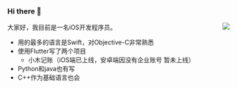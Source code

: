 ### Hi there 👋

<!--
**michaelssman/michaelssman** is a ✨ _special_ ✨ repository because its `README.md` (this file) appears on your GitHub profile.

Here are some ideas to get you started:

- 🔭 I’m currently working on ...
- 🌱 I’m currently learning ...
- 👯 I’m looking to collaborate on ...
- 🤔 I’m looking for help with ...
- 💬 Ask me about ...
- 📫 How to reach me: ...
- 😄 Pronouns: ...
- ⚡ Fun fact: ...
-->

<a href="https://github.com/michaelssman">
  <img align="right" src="https://github-readme-stats.vercel.app/api/top-langs/?username=michaelssman" />
</a>

大家好，我目前是一名iOS开发程序员。
- 用的最多的语言是Swift，对Objective-C非常熟悉
- 使用Flutter写了两个项目
  - 小木记账（iOS端已上线，安卓端因没有企业账号 暂未上线）
- Python和java也有写
- C++作为基础语言也会
